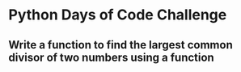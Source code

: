 # Python Days of Code Challenge

## Write a function to find the largest common divisor of two numbers using a function
